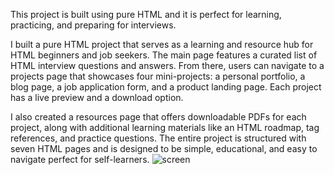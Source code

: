 This project is built using pure HTML and it is perfect for learning, practicing, and preparing for interviews.

I built a pure HTML project that serves as a learning and resource hub for HTML beginners and job seekers. The main page features a curated list of HTML interview questions and answers. From there, users can navigate to a projects page that showcases four mini-projects: a personal portfolio, a blog page, a job application form, and a product landing page. Each project has a live preview and a download option.

I also created a resources page that offers downloadable PDFs for each project, along with additional learning materials like an HTML roadmap, tag references, and practice questions. The entire project is structured with seven HTML pages and is designed to be simple, educational, and easy to navigate perfect for self-learners.
![screen](https://github.com/user-attachments/assets/2283d1eb-cc64-4ce5-aded-17d8e143e919)
